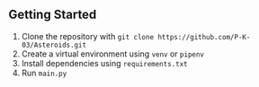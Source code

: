 ## Getting Started

1. Clone the repository with `git clone https://github.com/P-K-03/Asteroids.git`
2. Create a virtual environment using `venv` or `pipenv`
3. Install dependencies using `requirements.txt`
4. Run `main.py`